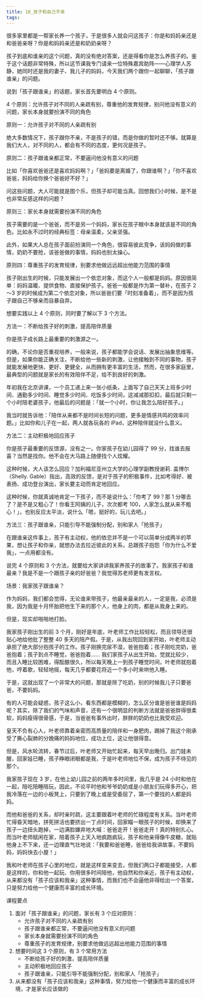 ```yaml
---
title: 18_孩子和自己不亲
tags: 
---
```


很多家里都是一帮家长养一个孩子，于是很多人就会问这孩子：你是和妈妈亲还是和爸爸亲呀？你是和妈妈亲还是和奶奶亲呀？ 
 
孩子到底和谁亲的这个问题，真的没有绝对答案，还是得看你是怎么养孩子的。鉴于这个话题非常特殊，所以这节课我专门请来一位特殊嘉宾助阵——心理学人苏静，她同时还是我的妻子、我儿子的妈妈，今天我们两个跟你一起聊聊，「孩子跟谁亲」的问题。
 
说到「孩子跟谁亲」的话题，家长首先要明白 4 个原则。

4 个原则：允许孩子对不同的人亲疏有别，尊重他的发育规律，别问他没有意义的问题，家长本身就要扮演不同的角色



原则一：允许孩子对不同的人亲疏有别

绝大多数情况下，孩子跟你不亲，不是孩子的错，而是你做的暂时还不够。就算是我们大人，对不同的人，都会有不同的态度，更何况是孩子。

原则二：孩子跟谁亲都正常，不要逼问他没有意义的问题

比如「你喜欢爸爸还是喜欢妈妈啊？」「爸妈要是离婚了，你跟谁啊？」「你不喜欢爸爸，妈妈给你换个爸爸好不好？」
 
问这些问题，大人可能就是图个乐，但孩子却可能当真。回想我们小时候，是不是也非常反感这样的问题？

原则三：家长本身就需要扮演不同的角色

孩子需要的是一个爸爸，而不是另一个妈妈，家长在孩子眼中本身就该是不同的角色。比如永不过时的经典标签：母亲温柔，父亲坚强。
 
此外，如果大人总在孩子面前扮演同一个角色，很容易彼此竞争，该妈妈做的事情，奶奶不要抢，该爸爸做的事情，妈妈也别太操心。

原则四：尊重孩子的发育规律，别要求他做远远超出他能力范围的事情

孩子刚出生的时候，只能发展出一个依恋对象，而这个人一般都是妈妈。原因很简单：妈妈温暖、提供食物、直接保护孩子。爸爸一般都是作为第一替补，在孩子 2～3 岁的时候成为第二个依恋对象，所以爸爸们要「时刻准备着」，而不是因为孩子跟自己不够亲而自暴自弃。

想要实践以上 4 个原则，同时要了解以下 3 个方法。

方法一：不断给孩子好的刺激，提高陪伴质量

你是孩子成长路上最重要的刺激源之一。
 
的确，不论你是否重视培养，一般来说，孩子都能学会说话、发展出抽象思维等。但是，如果你能正确关注，不断给他一些新的刺激，让他接触到不同的事物，孩子就能发展地更快、更好、更健全，从而拥有更丰富的生活，然而，在很多家庭里，最典型的问题就是家长的有效陪伴不足，给不到良好的刺激。
 
年初我在北京讲课，一个员工递上来一张小纸条，上面写了自己天天上班多少时间、通勤多少时间、睡觉多少时间、吃饭多少时间，这减减那扣扣，最后就只剩一个小时陪老婆孩子，他最后的问题是：「就一个小时，你让我怎么陪好孩子。」
 
我当时就告诉他：「陪伴从来都不是时间长短的问题，更多是情感共鸣的效率问题。」比如你和儿子在一起，两人就各玩各的 iPad，这种陪伴就没什么意义。

方法二：主动积极地回应孩子



你是孩子最重要的反馈源，没有之一。你家孩子在幼儿园得了 99 分，找谁去报喜？当然是找你。他不会在大马路上随便找个人炫耀。
 
这种时候，大人该怎么回应？加利福尼亚州立大学的心理学副教授谢莉. 盖博尔（Shelly. Gable）指出，高效的反馈，是对于孩子的积极事件，比如考得好、被表扬、成功登台演出，家长要主动而肯定地回应。
 
这种时候，你就真诚地肯定一下孩子，而不是说什么：「你考了 99？那 1 分哪去了？是不是又粗心了！你看王阿姨的儿子，次次都考 100，人家怎么就从来不粗心！」，也别反应太平淡，说什么「嗯，挺好的，玩儿去吧。」

方法三：孩子跟谁亲，只能引导不能强制分配，别和家人「抢孩子」

在跟谁亲这件事上，孩子有主动权，他的依恋并不是一个可以简单分成两半的苹果，想让孩子和你亲，就想办法去拉近彼此的关系，总跟孩子抱怨「你为什么不爱我」，一点用都没有。
 
说完 4 个原则和 3 个方法，就要给大家讲讲我家养孩子的故事了。我家孩子和谁最亲？我是不是一个跟孩子亲的好爸爸？我觉得苏老师更有发言权。

场景：我家孩子跟谁亲？



作为妈妈，我们都会觉得，无论谁来带孩子，他最亲最亲的人，一定是我，必须是我，因为我是十月怀胎把他生下来的那个人，他身上的肉，都是从我身上来的。
 
但是，现实却啪啪地打脸。
 
我家孩子刚出生的前 3 个月，刚好是年底，叶老师工作比较轻松，而且领导还很贴心地给他批了整整 40 多天的陪产假。于是，从我出院回到家开始，叶老师主动承担了绝大部分抱孩子的工作。孩子刚换完尿不湿，爸爸抱着；孩子刚吃完奶，爸爸抱着；孩子到点不睡觉，爸爸抱着...... 我们家孩子从出生开始，觉就比较少，而且入睡比较困难，得酝酿很久，所以每天晚上一到孩子睡觉时间，叶老师就抱着他，哼着歌，轻轻地摇，每天几乎都要花将近一个多小时来哄他入睡。
 
于是，这就出现了一个非常大的问题，那就是除了吃奶，别的时候我儿子只要爸爸，不要妈妈。
 
有的人可能会疑惑，孩子这么小，看东西都是模糊的，怎么区分谁是爸爸谁是妈妈呢？其实，除了我们的气味和声音，还有一个很明显的判断方法就是爸爸胖得很柔软，妈妈瘦得很骨感，于是，当爸爸有事外出时，胖胖的奶奶也比我受欢迎。
 
皇天不负有心人，叶老师靠着亲密而高质量的陪伴和一身肥肉，踢掉了我这个刚承受了撕心裂肺的分娩痛的妈妈地位，成功上位，这让他很得意。
 
但是，风水轮流转，春节过后，叶老师又开始忙起来，每天早出晚归。出门娃未醒，回家娃已睡，孩子睁眼闭眼都是我，于是叶老师地位不保，成为孩子不待见的那个。
 
我家孩子现在 3 岁，在他上幼儿园之前的两年多时间里，我几乎是 24 小时和他在一起，陪吃陪睡陪玩，因此，不论平时他和爷爷奶奶或是小朋友们玩得多开心，把我冷落在一边的小板凳上，只要到了晚上或是受委屈了，第一个要找的人都是妈妈。
 
而他和爸爸的关系，却时亲时疏，这主要跟着叶老师的忙碌程度有关系。当叶老师忙得昏天暗地，拼死拼活也要挤出一丁点时间，回家瞄一眼孩子的时候，却换来了孩子一边扭头跑掉，一边满脸嫌弃地大喊：爸爸走开！爸爸走开！真的特别扎心。而当叶老师赋闲在家，陪着孩子上天入地疯跑疯玩，孩子和他亲得像牛皮糖，就贴他身上不下来，还一边理直气壮地说：「我要和爸爸睡，爸爸给我讲故事，不要妈妈，妈妈快去小屋！」
 
我和叶老师在孩子心里的地位，就是这样变来变去，但我们两口子都能接受，人都是这样的，你和他一起玩、你用很多时间陪他，他自然和你亲近，孩子有主动权，从来都没有「孩子应该和我亲」这种事情，而我们也不会逼他非得给出一个答案，只是努力给他一个健康而丰富的成长环境。

课程要点
1. 面对「孩子跟谁亲」的问题，家长有 3 个应对原则：
	- 允许孩子对不同的人亲疏有别
	- 孩子跟谁亲都正常，不要逼问他没有意义的问题
	- 家长本身就需要扮演不同的角色
	- 尊重孩子的发育规律，别要求他做远远超出他能力范围的事情
2.  想要时间这 3 个原则，有 3 个常用方法
	- 不断给孩子好的刺激，提高陪伴质量
	- 主动积极地回应孩子
	- 孩子跟谁亲，只能引导不能强制分配，别和家人「抢孩子」
3.  从来都没有「孩子应该和我亲」这种事情，努力给他一个健康而丰富的成长环境，才是家长应该做的
